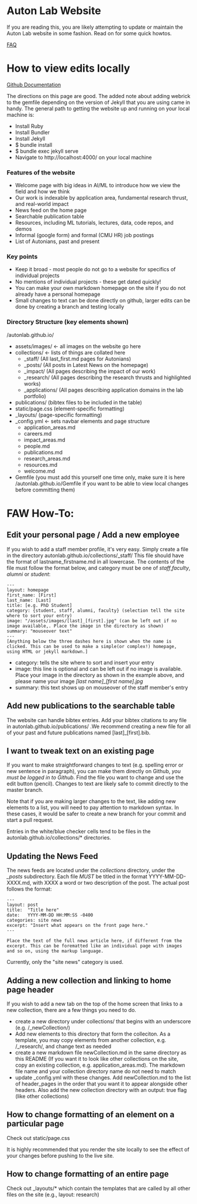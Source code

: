 # Auton Lab Website

If you are reading this, you are likely attempting to update or maintain the Auton Lab website in some fashion.  Read on for some quick howtos.

[FAQ](https://docs.google.com/document/d/1cBfbX9edwId-wbtjpLK3FxDHYtadFnEY5ne2Q2JsXCw/edit?usp=sharing)

# How to view edits locally
[Github Documentation](https://docs.github.com/en/pages/setting-up-a-github-pages-site-with-jekyll/testing-your-github-pages-site-locally-with-jekyll)

The directions on this page are good.
The added note about adding webrick to the gemfile depending on the version of Jekyll that you are using came in handy.
The general path to getting the website up and running on your local machine is:
  - Install Ruby
  - Install Bundler
  - Install Jekyll
  - $ bundle install
  - $ bundle exec jekyll serve
  - Navigate to http://localhost:4000/ on your local machine

### Features of the website
  - Welcome page with big ideas in AI/ML to introduce how we view the field and how we think
  - Our work is indexable by application area, fundamental research thrust, and real-world impact
  - News feed on the home page
  - Searchable publication table
  - Resources, including ML tutorials, lectures, data, code repos, and demos
  - Informal (google form) and formal (CMU HR) job postings
  - List of Autonians, past and present

### Key points
  - Keep it broad - most people do not go to a website for specifics of individual projects
  - No mentions of individual projects - these get dated quickly!
  - You can make your own markdown homepage on the site if you do not already have a personal homepage
  - Small changes to text can be done directly on github, larger edits can be done by creating a branch and testing locally

### Directory Structure (key elements shown)
/autonlab.github.io/
  - assets/images/ <- all images on the website go here
  - collections/ <- lists of things are collated here
    - \_staff/ (All last\_first.md pages for Autonians)
    - \_posts/ (All posts in Latest News on the homepage)
    - \_impact/ (All pages describing the impact of our work)
    - \_research/ (All pages describing the research thrusts and highlighted works)
    - \_applications/ (All pages describing application domains in the lab portfolio)
  - publications/ (bibtex files to be included in the table)
  - static/page.css (element-specific formatting)
  - \_layouts/ (page-specific formatting)
  - \_config.yml <- sets navbar elements and page structure
    - application\_areas.md
    - careers.md
    - impact\_areas.md
    - people.md
    - publications.md
    - research\_areas.md
    - resources.md
    - welcome.md
  - Gemfile (you must add this yourself one time only, make sure it is here /autonlab.github.io/Gemfile if you want to be able to view local changes before committing them)

# FAW How-To:

## Edit your personal page / Add a new employee
If you wish to add a staff member profile, it's very easy. Simply create a file in the directory autonlab.github.io/collections/\_staff/
This file should have the format of lastname\_firstname.md in all lowercase.
The contents of the file must follow the format below, and category must be one of *staff*,*faculty*, *alumni* or *student*:
```
---
layout: homepage
first_name: [First]
last_name: [Last]
title: [e.g. PhD Student]
category: {student, staff, alumni, faculty} (selection tell the site where to sort your entry)
image: "/assets/images/[last]_[first].jpg" (can be left out if no image available,. Place the image in the directory as shown)
summary: "mouseover text"
---  
[Anything below the three dashes here is shown when the name is clicked. This can be used to make a simple(or complex!) homepage, using HTML or jekyll markdown.]
```
  - category: tells the site where to sort and insert your entry
  - image: this line is optional and can be left out if no image is available.  Place your image in the directory as shown in the example above, and please name your image *[last name]\_[first name].jpg*
  - summary: this text shows up on mouseover of the staff member's entry

## Add new publications to the searchable table
The website can handle bibtex entries.
Add your bibtex citations to any file in autonlab.github.io/publications/ .We recommend creating a new file for all of your past and future publications named [last]\_[first].bib.

## I want to tweak text on an existing page

If you want to make straightforward changes to text (e.g. spelling error or new sentence in paragraph), you can make them directly on Github, *you must be logged in to Github*.
Find the file you want to change and use the edit button (pencil).
Changes to text are likely safe to commit directly to the master branch.

Note that if you are making larger changes to the text, like adding new elements to a list, you will need to pay attention to markdown syntax.
In these cases, it would be safer to create a new branch for your commit and start a pull request.

Entries in the white/blue checker cells tend to be files in the autonlab.github.io/collections/\* directories.


## Updating the News Feed

The news feeds are located under the *collections* directory, under the *_posts* subdirectory. Each file *MUST* be titled in the format YYYY-MM-DD-XXXX.md, with XXXX a word or two description of the post. The actual post follows the format:

```
---
layout: post
title:  "Title here"
date:   YYYY-MM-DD HH:MM:SS -0400
categories: site news
excerpt: "Insert what appears on the front page here."
---

Place the text of the full news article here, if different from the excerpt. This can be forematted like an individual page with images and so on, using the markup language.
```

Currently, only the "site news" category is used.

## Adding a new collection and linking to home page header

If you wish to add a new tab on the top of the home screen that links to a new collection, there are a few things you need to do.

  - create a new directory under collections/ that begins with an underscore (e.g. /\_newCollection/)
  - Add new elements to this directory that form the colleciton. As a template, you may copy elements from another collection, e.g. /\_research/, and change text as needed
  - create a new markdown file newCollection.md in the same directory as this README (If you want it to look like other collections on the site, copy an existing collection, e.g. application\_areas.md).  The markdown file name and your collection directory name do not need to match
  - update \_config.yml with these changes. Add newCollection.md to the list of header\_pages in the order that you want it to appear alongside other headers.  Also add the new collection directory with an output: true flag (like other collections)

## How to change formatting of an element on a particular page

Check out static/page.css

It is highly recommended that you render the site locally to see the effect of your changes before pushing to the live site.

## How to change formatting of an entire page

Check out \_layouts/\* which contain the templates that are called by all other files on the site (e.g., layout: research)
